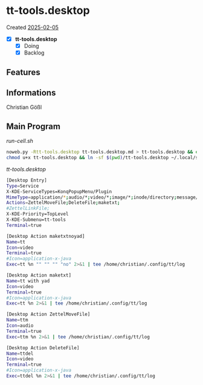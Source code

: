 # tt-tools.desktop
Created [2025-02-05](2025-02-05)

- [X] **tt-tools.desktop**
    - [X] Doing
    - [X] Backlog

## Features



## Informations
 Christian Gößl
## Main Program


*run-cell.sh*
```bash
noweb.py -Rtt-tools.desktop tt-tools.desktop.md > tt-tools.desktop && echo 'tt-tools.desktop' && date 
chmod u+x tt-tools.desktop && ln -sf $(pwd)/tt-tools.desktop ~/.local/share/kservices5/ServiceMenus/tt-tools.desktop && echo 'fertig'
```


*tt-tools.desktop*
```bash
[Desktop Entry]
Type=Service
X-KDE-ServiceTypes=KonqPopupMenu/Plugin
MimeType=application/*;audio/*;video/*;image/*;inode/directory;message/rfc822;text/html;text/x-tex;
Actions=ZettelMoveFile;DeleteFile;maketxt;
#ZettelLinkFile;
X-KDE-Priority=TopLevel
X-KDE-Submenu=tt-tools
Terminal=true

[Desktop Action maketxtnoyad]
Name=tt
Icon=video
Terminal=true
#Icon=application-x-java
Exec=tt %n "" "" "" "no" 2>&1 | tee /home/christian/.config/tt/log

[Desktop Action maketxt]
Name=tt with yad
Icon=video
Terminal=true
#Icon=application-x-java
Exec=tt %n 2>&1 | tee /home/christian/.config/tt/log

[Desktop Action ZettelMoveFile]
Name=ttm
Icon=audio
Terminal=true
Exec=ttm %n 2>&1 | tee /home/christian/.config/tt/log

[Desktop Action DeleteFile]
Name=ttdel
Icon=video
Terminal=true
#Icon=application-x-java
Exec=ttdel %n 2>&1 | tee /home/christian/.config/tt/log


```

